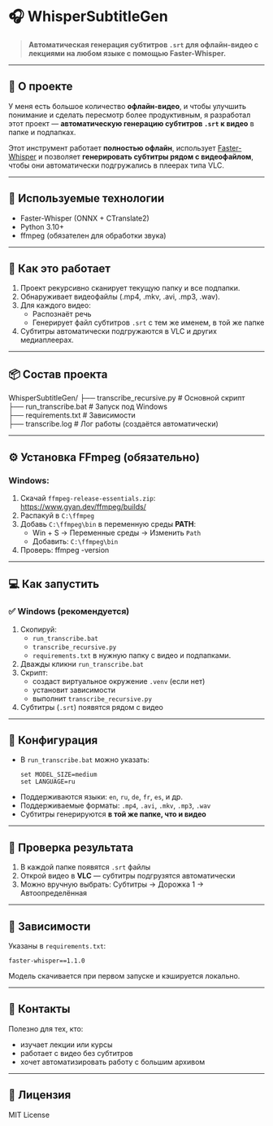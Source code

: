 # 🎧 WhisperSubtitleGen

> **Автоматическая генерация субтитров `.srt` для офлайн-видео с лекциями на любом языке с помощью Faster-Whisper.**

---

## 📌 О проекте

У меня есть большое количество **офлайн-видео**, и чтобы улучшить понимание и сделать пересмотр более продуктивным, я разработал этот проект — **автоматическую генерацию субтитров `.srt` к видео** в папке и подпапках.

Этот инструмент работает **полностью офлайн**, использует [Faster-Whisper](https://github.com/guillaumekln/faster-whisper) и позволяет **генерировать субтитры рядом с видеофайлом**, чтобы они автоматически подгружались в плеерах типа VLC.

---

## 🧠 Используемые технологии

- Faster-Whisper (ONNX + CTranslate2)
- Python 3.10+
- ffmpeg (обязателен для обработки звука)

---

## 📂 Как это работает

1. Проект рекурсивно сканирует текущую папку и все подпапки.
2. Обнаруживает видеофайлы (.mp4, .mkv, .avi, .mp3, .wav).
3. Для каждого видео:
   - Распознаёт речь
   - Генерирует файл субтитров `.srt` с тем же именем, в той же папке
4. Субтитры автоматически подгружаются в VLC и других медиаплеерах.

---

## 📦 Состав проекта

WhisperSubtitleGen/
├── transcribe_recursive.py    # Основной скрипт  
├── run_transcribe.bat         # Запуск под Windows  
├── requirements.txt           # Зависимости  
├── transcribe.log             # Лог работы (создаётся автоматически)  

---

## ⚙️ Установка FFmpeg (обязательно)

### Windows:

1. Скачай `ffmpeg-release-essentials.zip`:  
   https://www.gyan.dev/ffmpeg/builds/
2. Распакуй в `C:\ffmpeg`
3. Добавь `C:\ffmpeg\bin` в переменную среды **PATH**:
   - Win + S → Переменные среды → Изменить `Path`
   - Добавить: `C:\ffmpeg\bin`
4. Проверь:
   ffmpeg -version

---

## 💻 Как запустить

### ✅ Windows (рекомендуется)

1. Скопируй:
   - `run_transcribe.bat`
   - `transcribe_recursive.py`
   - `requirements.txt`
   в нужную папку с видео и подпапками.
2. Дважды кликни `run_transcribe.bat`
3. Скрипт:
   - создаст виртуальное окружение `.venv` (если нет)
   - установит зависимости
   - выполнит `transcribe_recursive.py`
4. Субтитры (`.srt`) появятся рядом с видео

---

## 🔧 Конфигурация

- В `run_transcribe.bat` можно указать:
  ```
  set MODEL_SIZE=medium
  set LANGUAGE=ru
  ```
- Поддерживаются языки: `en`, `ru`, `de`, `fr`, `es`, и др.
- Поддерживаемые форматы: `.mp4`, `.avi`, `.mkv`, `.mp3`, `.wav`
- Субтитры генерируются **в той же папке, что и видео**

---

## 🧪 Проверка результата

1. В каждой папке появятся `.srt` файлы
2. Открой видео в **VLC** — субтитры подгрузятся автоматически
3. Можно вручную выбрать:
   Субтитры → Дорожка 1 → Автоопределённая

---

## 🧰 Зависимости

Указаны в `requirements.txt`:

```
faster-whisper==1.1.0
```

Модель скачивается при первом запуске и кэшируется локально.

---

## 💬 Контакты

Полезно для тех, кто:
- изучает лекции или курсы
- работает с видео без субтитров
- хочет автоматизировать работу с большим архивом

---

## 📜 Лицензия

MIT License